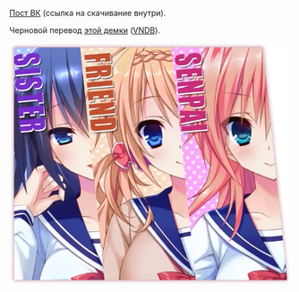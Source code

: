 [Пост ВК](https://vk.com/wall-123407417_28) (ссылка на скачивание внутри).

Черновой перевод [этой демки](http://www.h-comb.biz/new_title/14/special/trial.html) ([VNDB](https://vndb.org/v18790)).

[![опенинг](girls.png)](https://www.youtube.com/watch?v=zS2zN34fG2I)